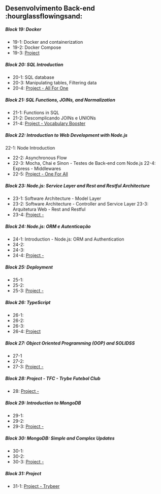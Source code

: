## Desenvolvimento Back-end :hourglassflowingsand:

##### Block 19: Docker

- 19-1: Docker and containerization
- 19-2: Docker Compose
- 19-3: [Project ]()

##### Block 20: SQL Introduction

- 20-1: SQL database
- 20-3: Manipulating tables, Filtering data
- 20-4: [Project - All For One]()


##### Block 21: SQL Functions, JOINs, and Normalization

- 21-1: Functions in SQL
- 21-2: Descomplicando JOINs e UNIONs
- 21-4: [Project - Vocabulary Booster]()

##### Block 22: Introduction to Web Development with Node.js
   
  22-1: Node Introduction
- 22-2: Asynchronous Flow
- 22-3: Mocha, Chai e Sinon - Testes de Back-end com Node.js
  22-4: Express - Middlewares
- 22-5: [Project - One For All]()

##### Block 23: Node.js: Service Layer and Rest and Restful Architecture

- 23-1: Software Architecture - Model Layer
- 23-2: Software Architecture - Controller and Service Layer
  23-3: Arquitetura Web - Rest and Restful
- 23-4: [Project - ]()

##### Block 24: Node.js: ORM e Autenticação

- 24-1: Introduction - Node.js: ORM and Authentication
- 24-2: 
- 24-3: 
- 24-4: [Project - ]()

##### Block 25: Deployment

- 25-1: 
- 25-2: 
- 25-3: [Project - ]()

##### Block 26: TypeScript

- 26-1: 
- 26-2: 
- 26-3: 
- 26-4: [Project ]()

##### Block 27: Object Oriented Programming (OOP) and SOLIDSS

- 27-1
- 27-2: 
- 27-3: [Project -]()

##### Block 28:  Project - TFC - Trybe Futebol Club

- 28: [Project - ]()

##### Block 29: Introduction to MongoDB

- 29-1: 
- 29-2: 
- 29-3: [Project -]()

##### Block 30: MongoDB: Simple and Complex Updates

- 30-1: 
- 30-2: 
- 30-3: [Project -]()

##### Block 31: Project

- 31-1: [Project - Trybeer]()
